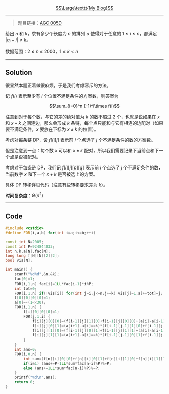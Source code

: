 [$$\Large\texttt{My Blog}$$](https://hydingsy.github.io/)

---

> 题目链接：[AGC 005D](https://agc005.contest.atcoder.jp/tasks/agc005_d)

给出 $n$ 和 $k$，求有多少个长度为 $n$ 的排列 $a$ 使得对于任意的 $1\leqslant i\leqslant n$，都满足 $|a_i-i|\neq k$。

数据范围：$2\leqslant n\leqslant 2000$，$1\leqslant k<n$

---

## Solution

很显然本题正着做很麻烦，于是我们考虑容斥的方法。

记 $f(i)$ 表示至少有 $i$ 个位置不满足条件的方案数，则答案为

$$\sum_{i=0}^n (-1)^i\times f(i)$$

注意到对于每个数，与它的差的绝对值为 $k$ 的数不超过 $2$ 个，也就是说如果在 $x$ 和 $x+k$ 之间连边，那么会形成 $k$ 条链，每个点只能和与它有相连的边配对（如果要不满足条件，$x$ 要放在下标为 $x\pm k$ 的位置）。

考虑对每条链 $\text{DP}$，设 $f[i][j]$ 表示前 $i$ 个点选了 $j$ 个不满足条件的数的方案数。

但是注意到一点：每个数 $x$ 可以和 $x\pm k$ 配对，所以我们需要记录下当前点和下一个点是否被配对。

考虑对于每条链 $\text{DP}$，我们记 $f[i][j][p][q]$ 表示前 $i$ 个点选了 $j$ 个不满足条件的数，当前数字 $x$ 和下一个 $x+k$ 是否被选上的方案。

具体 $\text{DP}$ 转移详见代码（注意有些转移要求差为 $k$）。

**时间复杂度**：$\Theta(n^2)$

---

## Code

```cpp
#include <cstdio>
#define FOR(i,a,b) for(int i=a;i<=b;++i)

const int N=2005;
const int P=924844033;
int n,k,a[N],fac[N];
long long f[N][N][2][2];
bool vis[N];

int main() {
    scanf("%d%d",&n,&k);
    fac[0]=1;
    FOR(i,1,n) fac[i]=1LL*fac[i-1]*i%P;
    int tot=0;
    FOR(i,1,n) if(!vis[i]) for(int j=i;j<=n;j+=k) vis[j]=1,a[++tot]=j;
    f[0][0][0][0]=1;
    a[0]=-(1<<30);
    FOR(i,1,n) {
        f[i][0][0][0]=1;
        FOR(j,1,i) {
            f[i][j][0][0]=(f[i-1][j][1][0]+f[i-1][j][0][0]+(a[i]-a[i-1]==k)*f[i-1][j-1][0][0])%P;
            f[i][j][0][1]=(a[i+1]-a[i]==k)*(f[i-1][j-1][1][0]+f[i-1][j-1][0][0])%P;
            f[i][j][1][0]=(f[i-1][j][0][1]+f[i-1][j][1][1]+(a[i]-a[i-1]==k)*f[i-1][j-1][0][1])%P;
            f[i][j][1][1]=(a[i+1]-a[i]==k)*(f[i-1][j-1][0][1]+f[i-1][j-1][1][1])%P;
        }
    }
    int ans=0;
    FOR(i,0,n) {
        int sum=(f[n][i][0][0]+f[n][i][0][1]+f[n][i][1][0]+f[n][i][1][1])%P;
        if(i&1) (ans+=P-1LL*sum*fac[n-i]%P)%=P;
        else (ans+=1LL*sum*fac[n-i]%P)%=P;
    }
    printf("%d\n",ans);
    return 0;
}
```